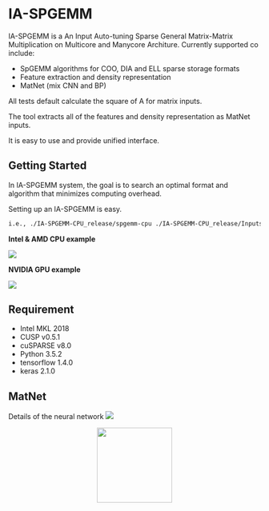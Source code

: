 # IA-SPGEMM

IA-SPGEMM is a An Input Auto-tuning Sparse General Matrix-Matrix Multiplication on Multicore and Manycore Architure. Currently
supported co include:

- SpGEMM algorithms for COO, DIA and ELL sparse storage formats
- Feature extraction and density representation
- MatNet (mix CNN and BP)

All tests default calculate the square of A for matrix inputs. 

The tool extracts all of the features and density representation as MatNet inputs.

It is easy to use and provide unified interface.

## Getting Started
In IA-SPGEMM system, the goal is to search an optimal format and algorithm that minimizes computing overhead.

Setting up an IA-SPGEMM is easy.

```bash
i.e., ./IA-SPGEMM-CPU_release/spgemm-cpu ./IA-SPGEMM-CPU_release/Inputs/dia.mtx
```

**Intel & AMD CPU example**

<img src="https://github.com/AnonymousPPOPP2019/IA-SPGEMM/blob/master/IA-SPGEMM-CPU_release/1.jpg"/>

**NVIDIA GPU example**

<img src="https://github.com/AnonymousPPOPP2019/IA-SPGEMM/blob/master/IA-SPGEMM-GPU_release/2.jpg"/>

## Requirement
- Intel MKL 2018
- CUSP v0.5.1
- cuSPARSE v8.0
- Python 3.5.2
- tensorflow 1.4.0
- keras 2.1.0

## MatNet
Details of the neural network
<img src="https://github.com/AnonymousPPOPP2019/IA-SPGEMM/blob/master/model.png"/>
<div align=center><img width="150" height="150" src="https://github.com/AnonymousPPOPP2019/IA-SPGEMM/blob/master/model.png"/></div>
